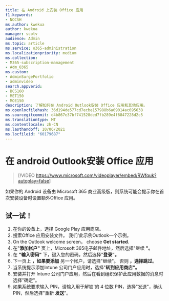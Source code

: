 ```yaml
---
title: 在 Android 上安装 Office 应用
f1.keywords:
- NOCSH
ms.author: kwekua
author: kwekua
manager: scotv
audience: Admin
ms.topic: article
ms.service: o365-administration
ms.localizationpriority: medium
ms.collection:
- M365-subscription-management
- Adm_O365
ms.custom:
- AdminSurgePortfolio
- adminvideo
search.appverid:
- BCS160
- MET150
- MOE150
description: 了解如何在 Android Outlook安装 Office 应用和其他应用。
ms.openlocfilehash: 36d194de577cd7ecbe157988b6a09014ac695638
ms.sourcegitcommit: d4b867e37bf741528ded7fb289e4f6847228d2c5
ms.translationtype: MT
ms.contentlocale: zh-CN
ms.lasthandoff: 10/06/2021
ms.locfileid: "60179687"
---
```

# <a name="install-outlook-and-office-apps-on-android-devices"></a>在 android Outlook安装 Office 应用

> [!VIDEO https://www.microsoft.com/videoplayer/embed/RWfquk?autoplay=false]

如果你的 Android 设备由 Microsoft 365 商业高级版，则系统可能会提示你在首次安装设备时设置额外Office 应用。 

## <a name="try-it"></a>试一试！

1. 在你的设备上，选择 Google Play 应用商店。
2. 搜索Office 应用安装文件。 我们&#39;此示例Outlook一个示例。
3. On the Outlook welcome screen， choose **Get started**.
4. 在"**添加帐户"** 页上，Microsoft 365电子邮件地址，然后选择"继续 **"。**
5. 在 **"输入密码"** 下，键入您的密码，然后选择"**登录"。**
6. 下一页上  **，如果要添加**  另一个帐户，请选择"继续"。 否则  **，选择跳过**。
7. 当系统提示添加Intune 公司门户应用时，选择"**转到应用商店"。**
8. 安装并打开 Intune 公司门户应用，然后在看到组织保护此应用数据的消息时选择"确定"。
9. 如果系统要求输入 PIN，请输入用于解锁&#39;的 4 位数 PIN，选择"发送"，确认PIN，然后选择"重新 **发送**"。